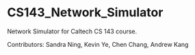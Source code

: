 # CS143_Network_Simulator

Network Simulator for Caltech CS 143 course.

Contributors: Sandra Ning, Kevin Ye, Chen Chang, Andrew Kang